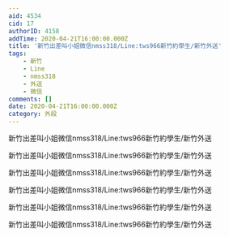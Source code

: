 ```yaml
---
aid: 4534
cid: 17
authorID: 4158
addTime: 2020-04-21T16:00:00.000Z
title: '新竹出差叫小姐微信nmss318/Line:tws966新竹約學生/新竹外送'
tags:
    - 新竹
    - Line
    - nmss318
    - 外送
    - 微信
comments: []
date: 2020-04-21T16:00:00.000Z
category: 外段
---
```


新竹出差叫小姐微信nmss318/Line:tws966新竹約學生/新竹外送

新竹出差叫小姐微信nmss318/Line:tws966新竹約學生/新竹外送

新竹出差叫小姐微信nmss318/Line:tws966新竹約學生/新竹外送

新竹出差叫小姐微信nmss318/Line:tws966新竹約學生/新竹外送

新竹出差叫小姐微信nmss318/Line:tws966新竹約學生/新竹外送

新竹出差叫小姐微信nmss318/Line:tws966新竹約學生/新竹外送
